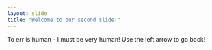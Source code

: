 ```yaml
---
layout: slide
title: "Welcome to our second slide!"
---
```

To err is human - I must be very human!
Use the left arrow to go back!

